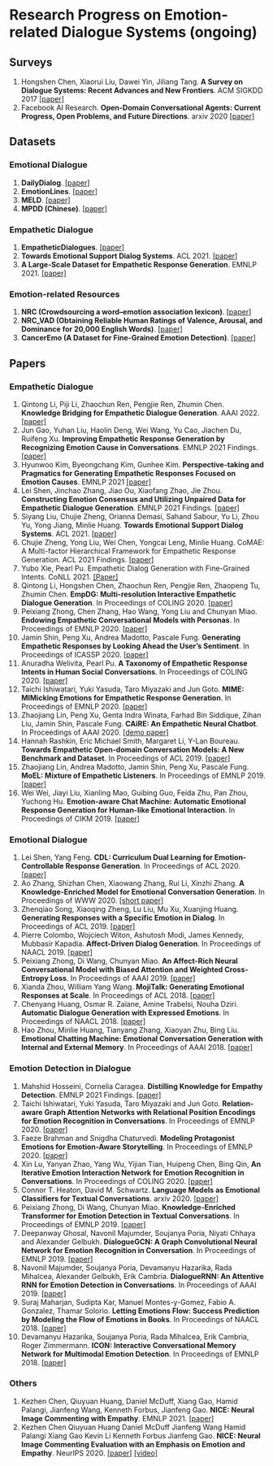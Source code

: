 # Research Progress on Emotion-related Dialogue Systems (ongoing)

## Surveys

1. Hongshen Chen, Xiaorui Liu, Dawei Yin, Jiliang Tang. **A Survey on Dialogue Systems: Recent Advances and New Frontiers**. ACM SIGKDD 2017 [[paper]](http://arxiv.org/abs/1711.01731)
1. Facebook AI Research. **Open-Domain Conversational Agents: Current Progress, Open Problems, and Future Directions**. arxiv 2020 [[paper]](http://arxiv.org/abs/1711.01731)

## Datasets

### Emotional Dialogue

1. **DailyDialog**. [[paper]](https://www.aclweb.org/anthology/I17-1099.pdf)
1. **EmotionLines**. [[paper]](http://www.lrec-conf.org/proceedings/lrec2018/pdf/581.pdf)
1. **MELD**. [[paper]](https://www.aclweb.org/anthology/P19-1050.pdf)
1. **MPDD (Chinese)**. [[paper]](https://www.aclweb.org/anthology/2020.lrec-1.76.pdf)

### Empathetic Dialogue

1. **EmpatheticDialogues**. [[paper]](https://www.aclweb.org/anthology/P19-1050.pdf)
1. **Towards Emotional Support Dialog Systems**. ACL 2021. [[paper]](https://aclanthology.org/2021.acl-long.269.pdf)
1. **A Large-Scale Dataset for Empathetic Response Generation**. EMNLP 2021. [[paper]]()



### Emotion-related Resources
1. **NRC (Crowdsourcing a word–emotion association lexicon)**. [[paper]](https://arxiv.org/abs/1308.6297)
1. **NRC_VAD (Obtaining Reliable Human Ratings of Valence, Arousal, and Dominance for 20,000 English Words)**. [[paper]](https://www.aclweb.org/anthology/P18-1017)
1. **CancerEmo (A Dataset for Fine-Grained Emotion Detection)**.  [[paper]](https://www.aclweb.org/anthology/2020.emnlp-main.715.pdf)


## Papers


### Empathetic Dialogue
1. Qintong Li, Piji Li, Zhaochun Ren, Pengjie Ren, Zhumin Chen. **Knowledge Bridging for Empathetic Dialogue Generation**. AAAI 2022. [[paper]](http://arxiv.org/abs/2009.09708)
1. Jun Gao, Yuhan Liu, Haolin Deng, Wei Wang, Yu Cao, Jiachen Du, Ruifeng Xu. **Improving Empathetic Response Generation by Recognizing Emotion Cause in Conversations**. EMNLP 2021 Findings. [[paper]](https://aclanthology.org/2021.findings-emnlp.70)
1. Hyunwoo Kim, Byeongchang Kim, Gunhee Kim. **Perspective-taking and Pragmatics for Generating Empathetic Responses Focused on Emotion Causes**. EMNLP 2021 [[paper]](https://arxiv.org/abs/2109.08828)
1. Lei Shen, Jinchao Zhang, Jiao Ou, Xiaofang Zhao, Jie Zhou. **Constructing Emotion Consensus and Utilizing Unpaired Data for Empathetic Dialogue Generation**. EMNLP 2021 Findings. [[paper]](https://arxiv.org/abs/2109.07779)
1. Siyang Liu, Chujie Zheng, Orianna Demasi, Sahand Sabour, Yu Li, Zhou Yu, Yong Jiang, Minlie Huang. **Towards Emotional Support Dialog Systems**. ACL 2021. [[paper]](https://aclanthology.org/2021.acl-long.269.pdf)
1. Chujie Zheng, Yong Liu, Wei Chen, Yongcai Leng, Minlie Huang. CoMAE: A Multi-factor Hierarchical Framework for Empathetic Response Generation. ACL 2021 Findings. [[paper]](https://aclanthology.org/2021.findings-acl.72.pdf)
1. Yubo Xie, Pearl Pu. Empathetic Dialog Generation with Fine-Grained Intents. CoNLL 2021. [[Paper]](https://arxiv.org/abs/2105.06829)
1. Qintong Li, Hongshen Chen, Zhaochun Ren, Pengjie Ren, Zhaopeng Tu, Zhumin Chen. **EmpDG: Multi-resolution Interactive Empathetic Dialogue Generation**. In Proceedings of COLING 2020. [[paper]](https://aclanthology.org/2020.coling-main.394)
1. Peixiang Zhong, Chen Zhang, Hao Wang, Yong Liu and Chunyan Miao. **Endowing Empathetic Conversational Models with Personas**. In Proceedings of EMNLP 2020. [[paper]](https://arxiv.org/pdf/2004.12316.pdf)
1. Jamin Shin, Peng Xu, Andrea Madotto, Pascale Fung. **Generating Empathetic Responses by Looking Ahead the User’s Sentiment**. In Proceedings of ICASSP 2020. [[paper]](https://ieeexplore.ieee.org/stamp/stamp.jsp?tp=&arnumber=9054379)
1. Anuradha Welivita, Pearl Pu. **A Taxonomy of Empathetic Response Intents in Human Social Conversations**.  In Proceedings of COLING 2020. [[paper]]()
1. Taichi Ishiwatari, Yuki Yasuda, Taro Miyazaki and Jun Goto. **MIME: MIMicking Emotions for Empathetic Response Generation**. In Proceedings of EMNLP 2020. [[paper]](https://arxiv.org/abs/2010.01454)
1. Zhaojiang Lin, Peng Xu, Genta Indra Winata, Farhad Bin Siddique, Zihan Liu, Jamin Shin, Pascale Fung. **CAiRE: An Empathetic Neural Chatbot**. In Proceedings of AAAI 2020. [[demo paper]](http://arxiv.org/abs/1907.12108)
1. Hannah Rashkin, Eric Michael Smith, Margaret Li, Y-Lan Boureau. **Towards Empathetic Open-domain Conversation Models: A New Benchmark and Dataset**. In Proceedings of ACL 2019. [[paper]](http://arxiv.org/abs/1908.07687)
1. Zhaojiang Lin, Andrea Madotto, Jamin Shin, Peng Xu, Pascale Fung. **MoEL: Mixture of Empathetic Listeners**. In Proceedings of EMNLP 2019. [[paper]](http://arxiv.org/abs/1908.07687)
1. Wei Wei, Jiayi Liu, Xianling Mao, Guibing Guo, Feida Zhu, Pan Zhou, Yuchong Hu. **Emotion-aware Chat Machine: Automatic Emotional Response Generation for Human-like Emotional Interaction**. In Proceedings of CIKM 2019. [[paper]](http://doi.acm.org/10.1145/3357384.3357937)


### Emotional Dialogue
1. Lei Shen, Yang Feng. **CDL: Curriculum Dual Learning for Emotion-Controllable Response Generation**. In Proceedings of ACL 2020. [[paper]](http://arxiv.org/abs/2005.00329)
1. Ao Zhang, Shizhan Chen, Xiaowang Zhang, Rui Li, Xinzhi Zhang. **A Knowledge-Enriched Model for Emotional Conversation Generation**. In Proceedings of WWW 2020. [[short paper]](https://dl.acm.org/doi/10.1145/3366424.3382693)
1. Zhenqiao Song, Xiaoqing Zheng, Lu Liu, Mu Xu, Xuanjing Huang. **Generating Responses with a Specific Emotion in Dialog**. In Proceedings of ACL 2019. [[paper]](https://www.aclweb.org/anthology/P19-1359)
1. Pierre Colombo, Wojciech Witon, Ashutosh Modi, James Kennedy, Mubbasir Kapadia. **Affect-Driven Dialog Generation**. In Proceedings of NAACL 2019. [[paper]](https://arxiv.org/pdf/1904.02793.pdf)
1. Peixiang Zhong, Di Wang, Chunyan Miao. **An Affect-Rich Neural Conversational Model with Biased Attention and Weighted Cross-Entropy Loss**. In Proceedings of AAAI 2019. [[paper]](http://arxiv.org/abs/1811.07078)
1. Xianda Zhou, William Yang Wang. **MojiTalk: Generating Emotional Responses at Scale**. In Proceedings of ACL 2018. [[paper]](https://www.aclweb.org/anthology/P18-1104)
1. Chenyang Huang, Osmar R. Zaïane, Amine Trabelsi, Nouha Dziri. **Automatic Dialogue Generation with Expressed Emotions**. In Proceedings of NAACL 2018. [[paper]](https://www.aclweb.org/anthology/N18-2008)
1. Hao Zhou, Minlie Huang, Tianyang Zhang, Xiaoyan Zhu, Bing Liu. **Emotional Chatting Machine: Emotional Conversation Generation with Internal and External Memory**. In Proceedings of AAAI 2018. [[paper]](https://arxiv.org/pdf/1704.01074.pdf)


### Emotion Detection in Dialogue
1. Mahshid Hosseini, Cornelia Caragea. **Distilling Knowledge for Empathy Detection**. EMNLP 2021 Findings. [[paper]]()
1. Taichi Ishiwatari, Yuki Yasuda, Taro Miyazaki and Jun Goto. **Relation-aware Graph Attention Networks with Relational Position Encodings for Emotion Recognition in Conversations**. In Proceedings of EMNLP 2020. [[paper]](https://www.aclweb.org/anthology/2020.emnlp-main.597.pdf)
1. Faeze Brahman and Snigdha Chaturvedi. **Modeling Protagonist Emotions for Emotion-Aware Storytelling**. In Proceedings of EMNLP 2020. [[paper]](https://arxiv.org/abs/2010.06822) 
1. Xin Lu, Yanyan Zhao, Yang Wu, Yijian Tian, Huipeng Chen, Bing Qin, **An Iterative Emotion Interaction Network for Emotion Recognition in Conversations**. In Proceedings of COLING 2020. [[paper]]()
1. Connor T. Heaton, David M. Schwartz. **Language Models as Emotional Classifiers for Textual Conversations**. arxiv 2020. [[paper]](http://arxiv.org/abs/2008.12360)
1. Peixiang Zhong, Di Wang, Chunyan Miao. **Knowledge-Enriched Transformer for Emotion Detection in Textual Conversations**. In Proceedings of EMNLP 2019. [[paper]](https://www.aclweb.org/anthology/D19-1016)
1. Deepanway Ghosal, Navonil Majumder, Soujanya Poria, Niyati Chhaya and Alexander Gelbukh. **DialogueGCN: A Graph Convolutional Neural Network for Emotion Recognition in Conversation**. In Proceedings of EMNLP 2019. [[paper]](https://www.aclweb.org/anthology/D19-1015)
1. Navonil Majumder, Soujanya Poria, Devamanyu Hazarika, Rada Mihalcea, Alexander Gelbukh, Erik Cambria. **DialogueRNN: An Attentive RNN for Emotion Detection in Conversations**. In Proceedings of AAAI 2019. [[paper]](http://arxiv.org/abs/1811.00405)
1. Suraj Maharjan, Sudipta Kar, Manuel Montes-y-Gomez, Fabio A. Gonzalez, Thamar Solorio. **Letting Emotions Flow: Success Prediction by Modeling the Flow of Emotions in Books**. In Proceedings of NAACL 2018. [[paper]](https://www.aclweb.org/anthology/N18-2042.pdf)
1. Devamanyu Hazarika, Soujanya Poria, Rada Mihalcea, Erik Cambria, Roger Zimmermann. **ICON: Interactive Conversational Memory Network for Multimodal Emotion Detection**. In Proceedings of EMNLP 2018. [[paper]](https://www.aclweb.org/anthology/D18-1280)


### Others
1. Kezhen Chen, Qiuyuan Huang, Daniel McDuff, Xiang Gao, Hamid Palangi, Jianfeng Wang, Kenneth Forbus, Jianfeng Gao. **NICE: Neural Image Commenting with Empathy**. EMNLP 2021. [[paper]](https://www.microsoft.com/en-us/research/uploads/prod/2021/10/NICE_EMNLP2021.pdf)
1. Kezhen Chen Qiuyuan Huang Daniel McDuff Jianfeng Wang Hamid Palangi Xiang Gao Kevin Li Kenneth Forbus Jianfeng Gao. **NICE: Neural Image Commenting Evaluation with an Emphasis on Emotion and Empathy**. NeurIPS 2020. [[paper]](https://www.microsoft.com/en-us/research/uploads/prod/2020/12/NICE.pdf) [[video]](https://slideslive.at/38942386/nice-neural-image-commenting-evaluation-with-an-emphasis-on-emotion-and-empathy?ref=speaker-22976-latest)
